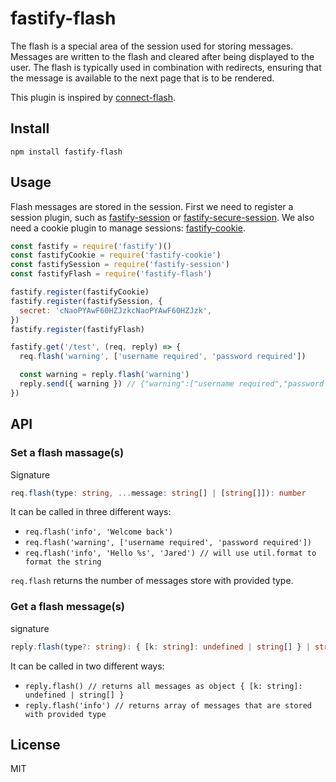 # fastify-flash
The flash is a special area of the session used for storing messages. Messages are written to the flash and cleared after being displayed to the user. The flash is typically used in combination with redirects, ensuring that the message is available to the next page that is to be rendered.

This plugin is inspired by [connect-flash](https://github.com/jaredhanson/connect-flash).

## Install
`npm install fastify-flash`

## Usage
Flash messages are stored in the session. First we need to register a session plugin, such as [fastify-session](https://www.npmjs.com/package/fastify-session) or [fastify-secure-session](https://www.npmjs.com/package/fastify-secure-session). We also need a cookie plugin to manage sessions: [fastify-cookie](https://www.npmjs.com/package/fastify-cookie).

``` javascript
const fastify = require('fastify')()
const fastifyCookie = require('fastify-cookie')
const fastifySession = require('fastify-session')
const fastifyFlash = require('fastify-flash')

fastify.register(fastifyCookie)
fastify.register(fastifySession, {
  secret: 'cNaoPYAwF60HZJzkcNaoPYAwF60HZJzk',
})
fastify.register(fastifyFlash)

fastify.get('/test', (req, reply) => {
  req.flash('warning', ['username required', 'password required'])

  const warning = reply.flash('warning')
  reply.send({ warning }) // {"warning":["username required","password required"]}
})
```

## API
### Set a flash massage(s)
Signature
``` typescript
req.flash(type: string, ...message: string[] | [string[]]): number
```
It can be called in three different ways:
- `req.flash('info', 'Welcome back')`
- `req.flash('warning', ['username required', 'password required'])`
- `req.flash('info', 'Hello %s', 'Jared') // will use util.format to format the string`

`req.flash` returns the number of messages store with provided type.

### Get a flash message(s)
signature
``` typescript
reply.flash(type?: string): { [k: string]: undefined | string[] } | string[]
```
It can be called in two different ways:
- `reply.flash() // returns all messages as object { [k: string]: undefined | string[] }`
- `reply.flash('info') // returns array of messages that are stored with provided type`

## License

MIT
